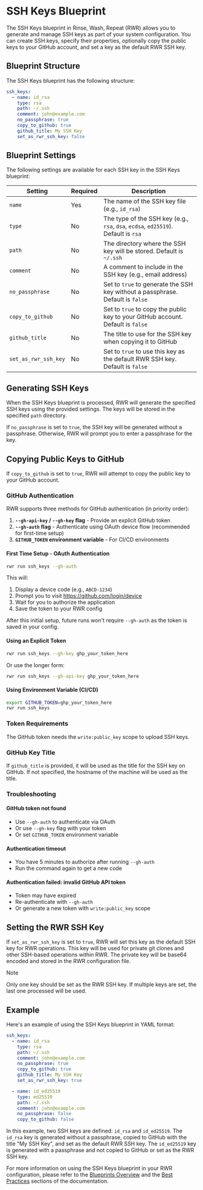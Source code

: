# SSH Keys Blueprint

The SSH Keys blueprint in Rinse, Wash, Repeat (RWR) allows you to generate and manage SSH keys as part of your system configuration. You can create SSH keys, specify their properties, optionally copy the public keys to your GitHub account, and set a key as the default RWR SSH key.

## Blueprint Structure

The SSH Keys blueprint has the following structure:

```yaml
ssh_keys:
  - name: id_rsa
    type: rsa
    path: ~/.ssh
    comment: john@example.com
    no_passphrase: true
    copy_to_github: true
    github_title: My SSH Key
    set_as_rwr_ssh_key: false
```

## Blueprint Settings

The following settings are available for each SSH key in the SSH Keys blueprint:

| Setting              | Required | Description                                                                        |
| -------------------- | -------- | ---------------------------------------------------------------------------------- |
| `name`               | Yes      | The name of the SSH key file (e.g., `id_rsa`)                                      |
| `type`               | No       | The type of the SSH key (e.g., `rsa`, `dsa`, `ecdsa`, `ed25519`). Default is `rsa` |
| `path`               | No       | The directory where the SSH key will be stored. Default is `~/.ssh`                |
| `comment`            | No       | A comment to include in the SSH key (e.g., email address)                          |
| `no_passphrase`      | No       | Set to `true` to generate the SSH key without a passphrase. Default is `false`     |
| `copy_to_github`     | No       | Set to `true` to copy the public key to your GitHub account. Default is `false`    |
| `github_title`       | No       | The title to use for the SSH key when copying it to GitHub                         |
| `set_as_rwr_ssh_key` | No       | Set to `true` to use this key as the default RWR SSH key. Default is `false`       |

## Generating SSH Keys

When the SSH Keys blueprint is processed, RWR will generate the specified SSH keys using the provided settings. The keys will be stored in the specified `path` directory.

If `no_passphrase` is set to `true`, the SSH key will be generated without a passphrase. Otherwise, RWR will prompt you to enter a passphrase for the key.

## Copying Public Keys to GitHub

If `copy_to_github` is set to `true`, RWR will attempt to copy the public key to your GitHub account.

### GitHub Authentication

RWR supports three methods for GitHub authentication (in priority order):

1. **`--gh-api-key` / `--gh-key` flag** - Provide an explicit GitHub token
2. **`--gh-auth` flag** - Authenticate using OAuth device flow (recommended for first-time setup)
3. **`GITHUB_TOKEN` environment variable** - For CI/CD environments

#### First Time Setup - OAuth Authentication

```bash
rwr run ssh_keys --gh-auth
```

This will:

1. Display a device code (e.g., `ABCD-1234`)
2. Prompt you to visit <https://github.com/login/device>
3. Wait for you to authorize the application
4. Save the token to your RWR config

After this initial setup, future runs won't require `--gh-auth` as the token is saved in your config.

#### Using an Explicit Token

```bash
rwr run ssh_keys --gh-key ghp_your_token_here
```

Or use the longer form:

```bash
rwr run ssh_keys --gh-api-key ghp_your_token_here
```

#### Using Environment Variable (CI/CD)

```bash
export GITHUB_TOKEN=ghp_your_token_here
rwr run ssh_keys
```

### Token Requirements

The GitHub token needs the `write:public_key` scope to upload SSH keys.

### GitHub Key Title

If `github_title` is provided, it will be used as the title for the SSH key on GitHub. If not specified, the hostname of the machine will be used as the title.

### Troubleshooting

#### GitHub token not found

- Use `--gh-auth` to authenticate via OAuth
- Or use `--gh-key` flag with your token
- Or set `GITHUB_TOKEN` environment variable

#### Authentication timeout

- You have 5 minutes to authorize after running `--gh-auth`
- Run the command again to get a new code

#### Authentication failed: invalid GitHub API token

- Token may have expired
- Re-authenticate with `--gh-auth`
- Or generate a new token with `write:public_key` scope

## Setting the RWR SSH Key

If `set_as_rwr_ssh_key` is set to `true`, RWR will set this key as the default SSH key for RWR operations. This key will be used for private git clones and other SSH-based operations within RWR. The private key will be base64 encoded and stored in the RWR configuration file.

> [!NOTE]
> Only one key should be set as the RWR SSH key. If multiple keys are set, the last one processed will be used.

## Example

Here's an example of using the SSH Keys blueprint in YAML format:

```yaml
ssh_keys:
  - name: id_rsa
    type: rsa
    path: ~/.ssh
    comment: john@example.com
    no_passphrase: true
    copy_to_github: true
    github_title: My SSH Key
    set_as_rwr_ssh_key: true

  - name: id_ed25519
    type: ed25519
    path: ~/.ssh
    comment: john@example.com
    no_passphrase: false
    copy_to_github: false
```

In this example, two SSH keys are defined: `id_rsa` and `id_ed25519`. The `id_rsa` key is generated without a passphrase, copied to GitHub with the title "My SSH Key", and set as the default RWR SSH key. The `id_ed25519` key is generated with a passphrase and not copied to GitHub or set as the RWR SSH key.

For more information on using the SSH Keys blueprint in your RWR configuration, please refer to the [Blueprints Overview](../blueprints-general.md) and the [Best Practices](../best-practices.md) sections of the documentation.
